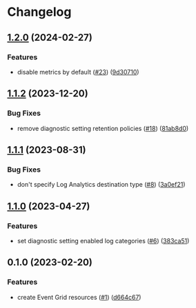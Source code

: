 # Changelog

## [1.2.0](https://github.com/equinor/terraform-azurerm-event-grid/compare/v1.1.2...v1.2.0) (2024-02-27)


### Features

* disable metrics by default ([#23](https://github.com/equinor/terraform-azurerm-event-grid/issues/23)) ([9d30710](https://github.com/equinor/terraform-azurerm-event-grid/commit/9d30710f7cdbb549f04a03d227065301e0b1f20f))

## [1.1.2](https://github.com/equinor/terraform-azurerm-event-grid/compare/v1.1.1...v1.1.2) (2023-12-20)


### Bug Fixes

* remove diagnostic setting retention policies ([#18](https://github.com/equinor/terraform-azurerm-event-grid/issues/18)) ([81ab8d0](https://github.com/equinor/terraform-azurerm-event-grid/commit/81ab8d0a4d9203a11bc8049f3d6bc2be1a160859))

## [1.1.1](https://github.com/equinor/terraform-azurerm-event-grid/compare/v1.1.0...v1.1.1) (2023-08-31)


### Bug Fixes

* don't specify Log Analytics destination type ([#8](https://github.com/equinor/terraform-azurerm-event-grid/issues/8)) ([3a0ef21](https://github.com/equinor/terraform-azurerm-event-grid/commit/3a0ef21a5fda8a6cdfea59a5c0a7f3d3ab576734))

## [1.1.0](https://github.com/equinor/terraform-azurerm-event-grid/compare/v1.0.0...v1.1.0) (2023-04-27)


### Features

* set diagnostic setting enabled log categories ([#6](https://github.com/equinor/terraform-azurerm-event-grid/issues/6)) ([383ca51](https://github.com/equinor/terraform-azurerm-event-grid/commit/383ca519b3327aa199e6d66d02e623c11f7402e7))

## 0.1.0 (2023-02-20)


### Features

* create Event Grid resources ([#1](https://github.com/equinor/terraform-azurerm-event-grid/issues/1)) ([d664c67](https://github.com/equinor/terraform-azurerm-event-grid/commit/d664c674bf25d4bfc19c249a8ff942b66490d880))
